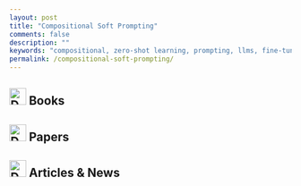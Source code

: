 ```yaml
---
layout: post
title: "Compositional Soft Prompting"
comments: false
description: ""
keywords: "compositional, zero-shot learning, prompting, llms, fine-tuning, vlms, vision language models"
permalink: /compositional-soft-prompting/
---
```


## <img src="{{ '/assets/images/icons/book-bookmark-solid.svg' | relative_url }}" alt="Description" style="width: 30px; height: 30px;"> Books

## <img src="{{ '/assets/images/icons/microscope-solid.svg' | relative_url }}" alt="Description" style="width: 30px; height: 30px;"> Papers

## <img src="{{ '/assets/images/icons/newspaper-solid.svg' | relative_url }}" alt="Description" style="width: 30px; height: 30px;"> Articles & News
